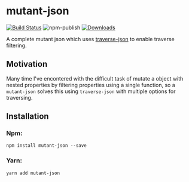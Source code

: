 # mutant-json

[![Build Status](https://travis-ci.org/rubeniskov/mutant-json.svg?branch=master)](https://travis-ci.org/rubeniskov/mutant-json)
![npm-publish](https://github.com/rubeniskov/mutant-json/workflows/npm-publish/badge.svg)
[![Downloads](https://img.shields.io/npm/dw/mutant-json)](https://www.npmjs.com/package/mutant-json)

A complete mutant json which uses [traverse-json](https://github.com/rubeniskov/traverse-json) to enable traverse filtering.

## Motivation

Many time I've encontered with the difficult task of mutate a object with nested properties by filtering properties using a single function, so a `mutant-json` solves this using `traverse-json` with multiple options for traversing.


## Installation

### Npm:
```shell
npm install mutant-json --save
```
### Yarn:
```shell
yarn add mutant-json
```

